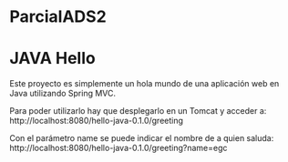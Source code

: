 # ParcialADS2

JAVA Hello
==============
Este proyecto es simplemente un hola mundo de una aplicación web en Java utilizando Spring MVC.

Para poder utilizarlo hay que desplegarlo en un Tomcat y acceder a:
http://localhost:8080/hello-java-0.1.0/greeting

Con el parámetro name se puede indicar el nombre de a quien saluda:
http://localhost:8080/hello-java-0.1.0/greeting?name=egc